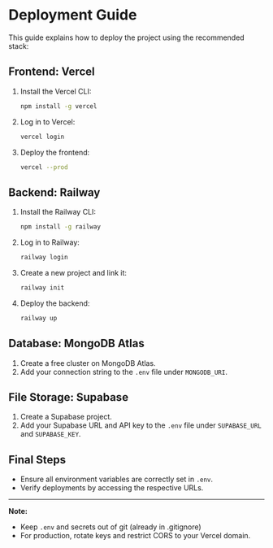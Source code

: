# Deployment Guide

This guide explains how to deploy the project using the recommended stack:

## Frontend: Vercel
1. Install the Vercel CLI:
   ```bash
   npm install -g vercel
   ```
2. Log in to Vercel:
   ```bash
   vercel login
   ```
3. Deploy the frontend:
   ```bash
   vercel --prod
   ```

## Backend: Railway
1. Install the Railway CLI:
   ```bash
   npm install -g railway
   ```
2. Log in to Railway:
   ```bash
   railway login
   ```
3. Create a new project and link it:
   ```bash
   railway init
   ```
4. Deploy the backend:
   ```bash
   railway up
   ```

## Database: MongoDB Atlas
1. Create a free cluster on MongoDB Atlas.
2. Add your connection string to the `.env` file under `MONGODB_URI`.

## File Storage: Supabase
1. Create a Supabase project.
2. Add your Supabase URL and API key to the `.env` file under `SUPABASE_URL` and `SUPABASE_KEY`.

## Final Steps
- Ensure all environment variables are correctly set in `.env`.
- Verify deployments by accessing the respective URLs.

---

**Note:**
- Keep `.env` and secrets out of git (already in .gitignore)
- For production, rotate keys and restrict CORS to your Vercel domain.
